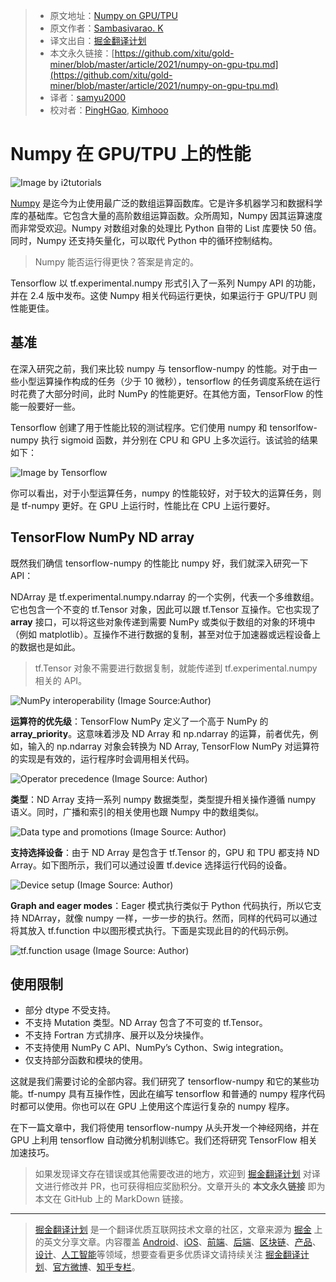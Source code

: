 > * 原文地址：[Numpy on GPU/TPU](https://medium.com/ml-mastery/numpy-on-gpu-tpu-efb8d367020a)
> * 原文作者：[Sambasivarao. K](https://medium.com/@k.sambasivarao222)
> * 译文出自：[掘金翻译计划](https://github.com/xitu/gold-miner)
> * 本文永久链接：[https://github.com/xitu/gold-miner/blob/master/article/2021/numpy-on-gpu-tpu.md](https://github.com/xitu/gold-miner/blob/master/article/2021/numpy-on-gpu-tpu.md)
> * 译者：[samyu2000](https://github.com/samyu2000)
> * 校对者：[PingHGao](https://github.com/PingHGao), [Kimhooo](https://github.com/Kimhooo)

# Numpy 在 GPU/TPU 上的性能

![Image by [i2tutorials](https://www.i2tutorials.com/what-do-you-mean-by-tensor-and-explain-about-tensor-datatype-and-ranks/)](https://cdn-images-1.medium.com/max/2000/1*CPwuFuMnvGXARofgff1zbg.jpeg)

[Numpy](https://numpy.org/) 是迄今为止使用最广泛的数组运算函数库。它是许多机器学习和数据科学库的基础库。它包含大量的高阶数组运算函数。众所周知，Numpy 因其运算速度而非常受欢迎。Numpy 对数组对象的处理比 Python 自带的 List 库要快 50 倍。同时，Numpy 还支持矢量化，可以取代 Python 中的循环控制结构。

> Numpy 能否运行得更快？答案是肯定的。

Tensorflow 以 tf.experimental.numpy 形式引入了一系列 Numpy API 的功能，并在 2.4 版中发布。这使 Numpy 相关代码运行更快，如果运行于 GPU/TPU 则性能更佳。

## 基准

在深入研究之前，我们来比较 numpy 与 tensorflow-numpy 的性能。对于由一些小型运算操作构成的任务（少于 10 微秒），tensorflow 的任务调度系统在运行时花费了大部分时间，此时 NumPy 的性能更好。在其他方面，TensorFlow 的性能一般要好一些。

Tensorflow 创建了用于性能比较的测试程序。它们使用 numpy 和 tensorlfow-numpy 执行 sigmoid 函数，并分别在 CPU 和 GPU 上多次运行。该试验的结果如下：

![Image by [Tensorflow](https://www.tensorflow.org/guide/tf_numpy_files/output_p-fs_H1lkLfV_0.png)](https://cdn-images-1.medium.com/max/2000/1*ccZoyf2TfAonIFE-knrlZQ.png)

你可以看出，对于小型运算任务，numpy 的性能较好，对于较大的运算任务，则是 tf-numpy 更好。在 GPU 上运行时，性能比在 CPU 上运行要好。

## TensorFlow NumPy ND array

既然我们确信 tensorflow-numpy 的性能比 numpy 好，我们就深入研究一下 API：

NDArray 是 tf.experimental.numpy.ndarray 的一个实例，代表一个多维数组。它也包含一个不变的 tf.Tensor 对象，因此可以跟 tf.Tensor 互操作。它也实现了 __array__ 接口，可以将这些对象传递到需要 NumPy 或类似于数组的对象的环境中（例如 matplotlib）。互操作不进行数据的复制，甚至对位于加速器或远程设备上的数据也是如此。

> tf.Tensor 对象不需要进行数据复制，就能传递到 tf.experimental.numpy 相关的 API。 

![NumPy interoperability (Image Source:Author)](https://cdn-images-1.medium.com/max/2900/1*bOWnLqVQScm7rAPhDApFEw.png)

**运算符的优先级**：TensorFlow NumPy 定义了一个高于 NumPy 的 __array_priority__。这意味着涉及 ND Array 和 np.ndarray 的运算，前者优先，例如，输入的 np.ndarray 对象会转换为 ND Array, TensorFlow NumPy 对运算符的实现是有效的，运行程序时会调用相关代码。

![Operator precedence (Image Source: Author)](https://cdn-images-1.medium.com/max/2900/1*k3g51Gl9O9JhKbUc9If5kA.png)

**类型**：ND Array 支持一系列 numpy 数据类型，类型提升相关操作遵循 numpy 语义。同时，广播和索引的相关使用也跟 Numpy 中的数组类似。

![Data type and promotions (Image Source: Author)](https://cdn-images-1.medium.com/max/2900/1*W-KMZZz5M-1xMsZwburmBg.png)

**支持选择设备**：由于 ND Array 是包含于 tf.Tensor 的，GPU 和 TPU 都支持 ND Array。如下图所示，我们可以通过设置 tf.device 选择运行代码的设备。

![Device setup (Image Source: Author)](https://cdn-images-1.medium.com/max/2900/1*chRzLgOvSVeYL3JKWNiIvA.png)

**Graph and eager modes**：Eager 模式执行类似于 Python 代码执行，所以它支持 NDArray，就像 numpy 一样，一步一步的执行。然而，同样的代码可以通过将其放入 tf.function 中以图形模式执行。下面是实现此目的的代码示例。

![tf.function usage (Image Source: Author)](https://cdn-images-1.medium.com/max/2900/1*TLwyJSC1bxNa1domZLcj3Q.png)

## 使用限制

* 部分 dtype 不受支持。
* 不支持 Mutation 类型。ND Array 包含了不可变的 tf.Tensor。
* 不支持 Fortran 方式排序、展开以及分块操作。
* 不支持使用 NumPy C API、NumPy’s Cython、Swig integration。
* 仅支持部分函数和模块的使用。

这就是我们需要讨论的全部内容。我们研究了 tensorflow-numpy 和它的某些功能。tf-numpy 具有互操作性，因此在编写 tensorflow 和普通的 numpy 程序代码时都可以使用。你也可以在 GPU 上使用这个库运行复杂的 numpy 程序。

在下一篇文章中，我们将使用 tensorflow-numpy 从头开发一个神经网络，并在 GPU 上利用 tensorflow 自动微分机制训练它。我们还将研究 TensorFlow 相关加速技巧。

> 如果发现译文存在错误或其他需要改进的地方，欢迎到 [掘金翻译计划](https://github.com/xitu/gold-miner) 对译文进行修改并 PR，也可获得相应奖励积分。文章开头的 **本文永久链接** 即为本文在 GitHub 上的 MarkDown 链接。

---

> [掘金翻译计划](https://github.com/xitu/gold-miner) 是一个翻译优质互联网技术文章的社区，文章来源为 [掘金](https://juejin.im) 上的英文分享文章。内容覆盖 [Android](https://github.com/xitu/gold-miner#android)、[iOS](https://github.com/xitu/gold-miner#ios)、[前端](https://github.com/xitu/gold-miner#前端)、[后端](https://github.com/xitu/gold-miner#后端)、[区块链](https://github.com/xitu/gold-miner#区块链)、[产品](https://github.com/xitu/gold-miner#产品)、[设计](https://github.com/xitu/gold-miner#设计)、[人工智能](https://github.com/xitu/gold-miner#人工智能)等领域，想要查看更多优质译文请持续关注 [掘金翻译计划](https://github.com/xitu/gold-miner)、[官方微博](http://weibo.com/juejinfanyi)、[知乎专栏](https://zhuanlan.zhihu.com/juejinfanyi)。
